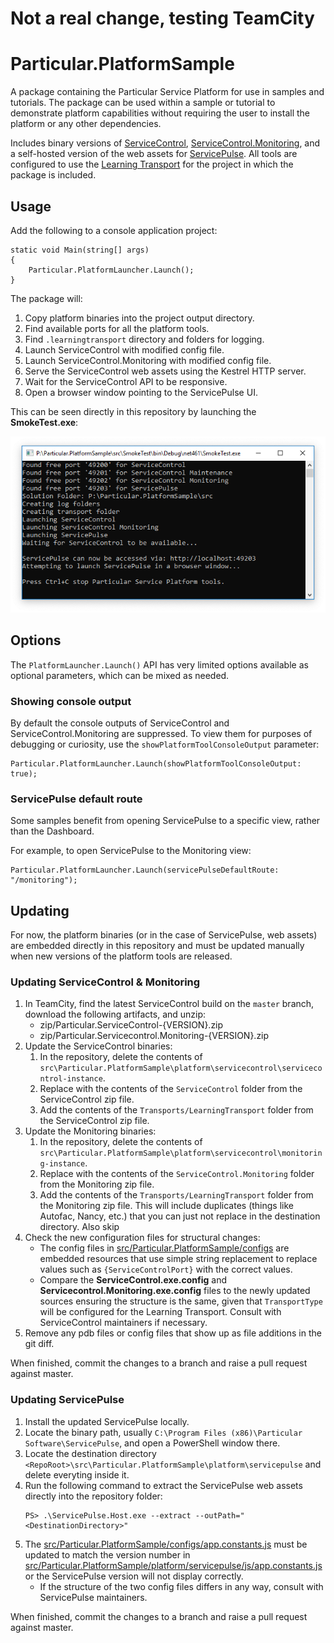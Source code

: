 # Not a real change, testing TeamCity

# Particular.PlatformSample

A package containing the Particular Service Platform for use in samples and tutorials. The package can be used within a sample or tutorial to demonstrate platform capabilities without requiring the user to install the platform or any other dependencies.

Includes binary versions of [ServiceControl](https://github.com/Particular/ServiceControl), [ServiceControl.Monitoring](https://github.com/Particular/ServiceControl.Monitoring), and a self-hosted version of the web assets for [ServicePulse](https://github.com/Particular/ServicePulse). All tools are configured to use the [Learning Transport](https://docs.particular.net/transports/learning/) for the project in which the package is included.


## Usage

Add the following to a console application project:

```
static void Main(string[] args)
{
    Particular.PlatformLauncher.Launch();
}
```

The package will:

1. Copy platform binaries into the project output directory.
1. Find available ports for all the platform tools.
1. Find `.learningtransport` directory and folders for logging.
1. Launch ServiceControl with modified config file.
1. Launch ServiceControl.Monitoring with modified config file.
1. Serve the ServiceControl web assets using the Kestrel HTTP server.
1. Wait for the ServiceControl API to be responsive.
1. Open a browser window pointing to the ServicePulse UI.

This can be seen directly in this repository by launching the **SmokeTest.exe**:

![SmokeTest Output](output.png)

## Options

The `PlatformLauncher.Launch()` API has very limited options available as optional parameters, which can be mixed as needed.

### Showing console output

By default the console outputs of ServiceControl and ServiceControl.Monitoring are suppressed. To view them for purposes of debugging or curiosity, use the `showPlatformToolConsoleOutput` parameter:

```
Particular.PlatformLauncher.Launch(showPlatformToolConsoleOutput: true);
```

### ServicePulse default route

Some samples benefit from opening ServicePulse to a specific view, rather than the Dashboard.

For example, to open ServicePulse to the Monitoring view:

```
Particular.PlatformLauncher.Launch(servicePulseDefaultRoute: "/monitoring");
```


## Updating

For now, the platform binaries (or in the case of ServicePulse, web assets) are embedded directly in this repository and must be updated manually when new versions of the platform tools are released.

### Updating ServiceControl & Monitoring

1. In TeamCity, find the latest ServiceControl build on the `master` branch, download the following artifacts, and unzip:
    * zip/Particular.ServiceControl-{VERSION}.zip
    * zip/Particular.Servicecontrol.Monitoring-{VERSION}.zip
2. Update the ServiceControl binaries:
    1. In the repository, delete the contents of `src\Particular.PlatformSample\platform\servicecontrol\servicecontrol-instance`.
    2. Replace with the contents of the `ServiceControl` folder from the ServiceControl zip file.
    3. Add the contents of the `Transports/LearningTransport` folder from the ServiceControl zip file.
3. Update the Monitoring binaries:
    1. In the repository, delete the contents of  `src\Particular.PlatformSample\platform\servicecontrol\monitoring-instance`.
    2. Replace with the contents of the `ServiceControl.Monitoring` folder from the Monitoring zip file.
    3. Add the contents of the `Transports/LearningTransport` folder from the Monitoring zip file. This will include duplicates (things like Autofac, Nancy, etc.) that you can just not replace in the destination directory. Also skip 
4. Check the new configuration files for structural changes:
    * The config files in [src/Particular.PlatformSample/configs](https://github.com/Particular/Particular.PlatformSample/tree/master/src/Particular.PlatformSample/configs) are embedded resources that use simple string replacement to replace values such as `{ServiceControlPort}` with the correct values.
    * Compare the **ServiceControl.exe.config** and **Servicecontrol.Monitoring.exe.config** files to the newly updated sources ensuring the structure is the same, given that `TransportType` will be configured for the Learning Transport. Consult with ServiceControl maintainers if necessary.
5. Remove any pdb files or config files that show up as file additions in the git diff.

When finished, commit the changes to a branch and raise a pull request against master. 

### Updating ServicePulse

1. Install the updated ServicePulse locally.
2. Locate the binary path, usually `C:\Program Files (x86)\Particular Software\ServicePulse`, and open a PowerShell window there.
3. Locate the destination directory `<RepoRoot>\src\Particular.PlatformSample\platform\servicepulse` and delete everyting inside it. 
4. Run the following command to extract the ServicePulse web assets directly into the repository folder:
    ```
    PS> .\ServicePulse.Host.exe --extract --outPath="<DestinationDirectory>"
    ```
5. The [src/Particular.PlatformSample/configs/app.constants.js](https://github.com/Particular/Particular.PlatformSample/blob/master/src/Particular.PlatformSample/configs/app.constants.js) must be updated to match the version number in [src/Particular.PlatformSample/platform/servicepulse/js/app.constants.js](https://github.com/Particular/Particular.PlatformSample/blob/master/src/Particular.PlatformSample/platform/servicepulse/js/app.constants.js) or the ServicePulse version will not display correctly.
    * If the structure of the two config files differs in any way, consult with ServicePulse maintainers.

When finished, commit the changes to a branch and raise a pull request against master.
